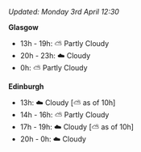 *Updated: Monday 3rd April 12:30*

**Glasgow**

* 13h - 19h: :partly_sunny: Partly Cloudy
* 20h - 23h: :cloud: Cloudy
* 0h: :partly_sunny: Partly Cloudy

**Edinburgh**

* 13h: :cloud: Cloudy [:partly_sunny: as of 10h]
* 14h - 16h: :partly_sunny: Partly Cloudy
* 17h - 19h: :cloud: Cloudy [:partly_sunny: as of 10h]
* 20h - 0h: :cloud: Cloudy
